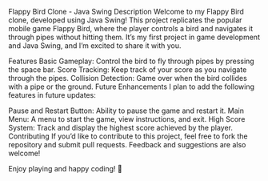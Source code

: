 Flappy Bird Clone - Java Swing
Description
Welcome to my Flappy Bird clone, developed using Java Swing! This project replicates the popular mobile game Flappy Bird, where the player controls a bird and navigates it through pipes without hitting them. It’s my first project in game development and Java Swing, and I’m excited to share it with you.

Features
Basic Gameplay: Control the bird to fly through pipes by pressing the space bar.
Score Tracking: Keep track of your score as you navigate through the pipes.
Collision Detection: Game over when the bird collides with a pipe or the ground.
Future Enhancements
I plan to add the following features in future updates:

Pause and Restart Button: Ability to pause the game and restart it.
Main Menu: A menu to start the game, view instructions, and exit.
High Score System: Track and display the highest score achieved by the player.
Contributing
If you’d like to contribute to this project, feel free to fork the repository and submit pull requests. Feedback and suggestions are also welcome!

Enjoy playing and happy coding! 🚀


